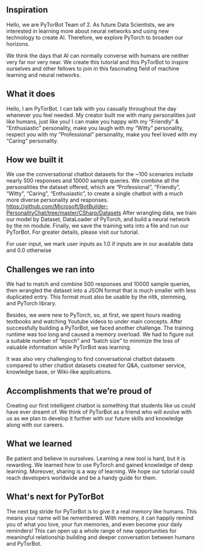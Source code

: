## Inspiration
Hello, we are PyTorBot Team of 2. As future Data Scientists, we are interested in learning more about neural networks and using new technology to create AI. Therefore, we explore PyTorch to broaden our horizons.

We think the days that AI can normally converse with humans are neither very far nor very near. We create this tutorial and this PyTorBot to inspire ourselves and other fellows to join in this fascinating field of machine learning and neural networks.

## What it does
Hello, I am PyTorBot. I can talk with you casually throughout the day whenever you feel needed. My creator built me with many personalities just like humans, just like you! I can make you happy with my “Friendly” & “Enthusiastic” personality, make you laugh with my “Witty” personality, respect you with my “Professional” personality, make you feel loved with my “Caring” personality.

## How we built it
We use the conversational chatbot datasets for the ~100 scenarios include nearly 500 responses and 10000 sample queries. We combine all the personalities the dataset offered, which are “Professional”, “Friendly”, “Witty”, “Caring”, “Enthusiastic”, to create a single chatbot with a much more diverse personality and responses.
https://github.com/Microsoft/BotBuilder-PersonalityChat/tree/master/CSharp/Datasets
After wrangling data, we train our model by Dataset, DataLoader of PyTorch, and build a neural network by the nn module. Finally, we save the training sets into a file and run our PyTorBot. For greater details, please visit our tutorial.

For user input, we mark user inputs as 1.0 if inputs are in our available data and 0.0 otherwise


## Challenges we ran into
We had to match and combine 500 responses and 10000 sample queries, then wrangled the dataset into a JSON format that is much smaller with less duplicated entry. This format must also be usable by the nltk, stemming, and PyTorch library.

Besides, we were new to PyTorch, so, at first, we spent hours reading textbooks and watching Youtube videos to under main concepts. After successfully building a PyTorBot, we faced another challenge. The training runtime was too long and caused a memory overload. We had to figure out a suitable number of “epoch” and “batch size” to minimize the loss of valuable information while PyTorBot was learning. 

It was also very challenging to find conversational chatbot datasets compared to other chatbot datasets created for Q&A, customer service, knowledge base, or Wiki-like applications.

## Accomplishments that we’re proud of
Creating our first intelligent chatbot is something that students like us could have ever dreamt of. We think of PyTorBot as a friend who will evolve with us as we plan to develop it further with our future skills and knowledge along with our careers.

## What we learned
Be patient and believe in ourselves. Learning a new tool is hard, but it is rewarding. We learned how to use PyTorch and gained knowledge of deep learning. Moreover, sharing is a way of learning. We hope our tutorial could reach developers worldwide and be a handy guide for them.



## What's next for PyTorBot
The next big stride for PyTorBot is to give it a real memory like humans. This means your name will be remembered. With memory, it can happily remind you of what you love, your fun memories, and even become your daily reminders! This can open up a whole range of new opportunities for meaningful relationship building and deeper conversation between humans and PyTorBot.
